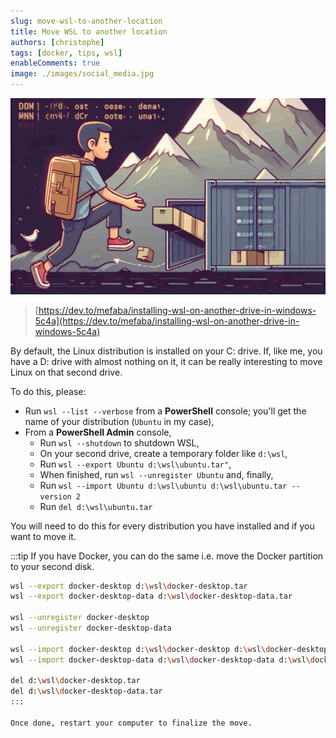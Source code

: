 ```yaml
---
slug: move-wsl-to-another-location
title: Move WSL to another location
authors: [christophe]
tags: [docker, tips, wsl]
enableComments: true
image: ./images/social_media.jpg
---
```

![Move WSL to another location](./images/header.jpg)

> [https://dev.to/mefaba/installing-wsl-on-another-drive-in-windows-5c4a](https://dev.to/mefaba/installing-wsl-on-another-drive-in-windows-5c4a)

By default, the Linux distribution is installed on your C: drive. If, like me, you have a D: drive with almost nothing on it, it can be really interesting to move Linux on that second drive.

<!-- truncate -->

To do this, please:

* Run `wsl --list --verbose` from a **PowerShell** console; you'll get the name of your distribution (`Ubuntu` in my case),
* From a **PowerShell Admin** console,
  * Run `wsl --shutdown` to shutdown WSL,
  * On your second drive, create a temporary folder like `d:\wsl`,
  * Run `wsl --export Ubuntu d:\wsl\ubuntu.tar"`,
  * When finished, run `wsl --unregister Ubuntu` and, finally,
  * Run `wsl --import Ubuntu d:\wsl\ubuntu d:\wsl\ubuntu.tar --version 2`
  * Run `del d:\wsl\ubuntu.tar`

You will need to do this for every distribution you have installed and if you want to move it.

:::tip
If you have Docker, you can do the same i.e. move the Docker partition to your second disk.

```bash
wsl --export docker-desktop d:\wsl\docker-desktop.tar
wsl --export docker-desktop-data d:\wsl\docker-desktop-data.tar

wsl --unregister docker-desktop
wsl --unregister docker-desktop-data

wsl --import docker-desktop d:\wsl\docker-desktop d:\wsl\docker-desktop.tar --version 2
wsl --import docker-desktop-data d:\wsl\docker-desktop-data d:\wsl\docker-desktop-data.tar --version 2

del d:\wsl\docker-desktop.tar
del d:\wsl\docker-desktop-data.tar
:::

Once done, restart your computer to finalize the move.
